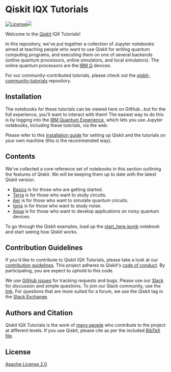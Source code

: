 # Qiskit IQX Tutorials

[![License](https://img.shields.io/github/license/Qiskit/qiskit-iqx-tutorials.svg?style=popout-square)](https://opensource.org/licenses/Apache-2.0)[![](https://img.shields.io/github/release/Qiskit/qiskit-iqx-tutorials.svg?style=popout-square)](https://github.com/Qiskit/qiskit-iqx-tutorials/releases)

Welcome to the [Qiskit](https://www.qiskit.org/) IQX Tutorials!

In this repository, we've put together a collection of Jupyter notebooks aimed
at teaching people who want to use Qiskit for writing quantum computing
programs, and executing them on one of several backends (online quantum
processors, online simulators, and local simulators). The online quantum
processors are the [IBM Q](https://quantum-computing.ibm.com) devices.

For our community-contributed tutorials, please check out the
[qiskit-community-tutorials](https://github.com/Qiskit/qiskit-community-tutorials)
repository.

## Installation

The notebooks for these tutorials can be viewed here on GitHub...but for the
full experience, you'll want to interact with them!  The easiest way to do this
is by logging into the [IBM Quantum
Experience](https://quantum-computing.ibm.com/), which lets you use Jupyter
notebooks, including these tutorials, via the web.

Please refer to this [installation guide](INSTALL.md) for setting up Qiskit and
the tutorials on your own machine (this is the recommended way).

## Contents

We've collected a core reference set of notebooks in this section outlining the
features of Qiskit. We will be keeping them up to date with the latest Qiskit
version.

- [Basics](qiskit/fundamentals) is for those who are getting started.
- [Terra](qiskit/advanced/terra) is for those who want to study circuits.
- [Aer](qiskit/advanced/aer) is for those who want to simulate quantum circuits.
- [Ignis](qiskit/advanced/ignis) is for those who want to study noise.
- [Aqua](qiskit/advanced/aqua) is for those who want to develop applications on noisy quantum devices.

To go through the Qiskit examples, load up the
[start_here.ipynb](qiskit/1_start_here.ipynb) notebook and start seeing how
Qiskit works.

## Contribution Guidelines

If you'd like to contribute to Qiskit IQX Tutorials, please take a look at our
[contribution guidelines](.github/CONTRIBUTING.md). This project adheres to
Qiskit's [code of conduct](.github/CODE_OF_CONDUCT.md). By participating, you
are expect to uphold to this code.

We use [GitHub issues](https://github.com/Qiskit/qiskit-iqx-tutorials/issues) for
tracking requests and bugs. Please use our [Slack](https://qiskit.slack.com)
for discussion and simple questions. To join our Slack community, use the
[link](https://join.slack.com/t/qiskit/shared_invite/enQtODQ2NTIyOTgwMTQ3LTI0NzM2NzkzZjJhNDgzZjY5MTQzNDY3MGNiZGQzNTNkZTE4Nzg1MjMwMmFjY2UwZTgyNDlmYWQwYmZjMjE1ZTM).
For questions that are more suited for a forum, we use the Qiskit tag in the
[Stack
Exchange](https://quantumcomputing.stackexchange.com/questions/tagged/qiskit).

## Authors and Citation

Qiskit IQX Tutorials is the work of [many
people](https://github.com/Qiskit/qiskit-iqx-tutorials/graphs/contributors) who
contribute to the project at different levels. If you use Qiskit, please cite
as per the included [BibTeX
file](https://github.com/Qiskit/qiskit/blob/master/Qiskit.bib).

## License

[Apache License 2.0](LICENSE)
